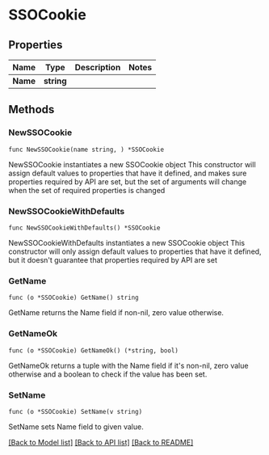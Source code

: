 # SSOCookie

## Properties

Name | Type | Description | Notes
------------ | ------------- | ------------- | -------------
**Name** | **string** |  | 

## Methods

### NewSSOCookie

`func NewSSOCookie(name string, ) *SSOCookie`

NewSSOCookie instantiates a new SSOCookie object
This constructor will assign default values to properties that have it defined,
and makes sure properties required by API are set, but the set of arguments
will change when the set of required properties is changed

### NewSSOCookieWithDefaults

`func NewSSOCookieWithDefaults() *SSOCookie`

NewSSOCookieWithDefaults instantiates a new SSOCookie object
This constructor will only assign default values to properties that have it defined,
but it doesn't guarantee that properties required by API are set

### GetName

`func (o *SSOCookie) GetName() string`

GetName returns the Name field if non-nil, zero value otherwise.

### GetNameOk

`func (o *SSOCookie) GetNameOk() (*string, bool)`

GetNameOk returns a tuple with the Name field if it's non-nil, zero value otherwise
and a boolean to check if the value has been set.

### SetName

`func (o *SSOCookie) SetName(v string)`

SetName sets Name field to given value.



[[Back to Model list]](../README.md#documentation-for-models) [[Back to API list]](../README.md#documentation-for-api-endpoints) [[Back to README]](../README.md)


